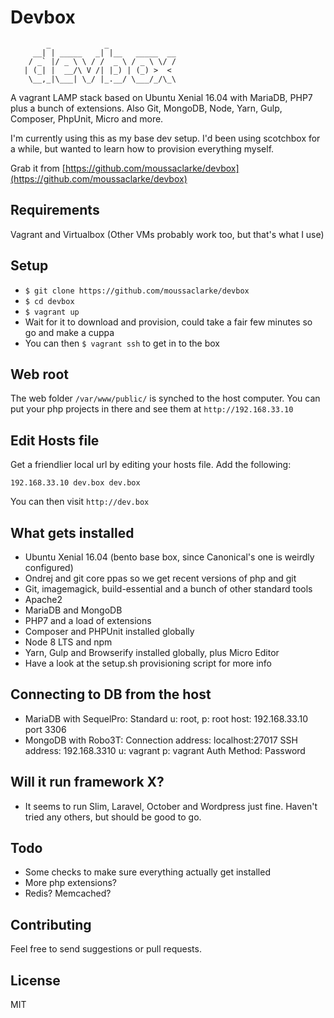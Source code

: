 # Devbox
```
        _            _               
     __| | _____   _| |__   _____  __
    / _` |/ _ \ \ / /  _ \ / _ \ \/ /
   | (_| |  __/\ V /| |_) | (_) >  < 
    \__,_|\___| \_/ |_.__/ \___/_/\_\
```
A vagrant LAMP stack based on Ubuntu Xenial 16.04 with MariaDB, PHP7 plus a bunch of extensions. Also Git, MongoDB, Node, Yarn, Gulp, Composer, PhpUnit, Micro and more.

I'm currently using this as my base dev setup. I'd been using scotchbox for a while, but wanted to learn how to provision everything myself.

Grab it from [https://github.com/moussaclarke/devbox](https://github.com/moussaclarke/devbox)

## Requirements
Vagrant and Virtualbox (Other VMs probably work too, but that's what I use)

## Setup
* `$ git clone https://github.com/moussaclarke/devbox`
* `$ cd devbox`
* `$ vagrant up`
* Wait for it to download and provision, could take a fair few minutes so go and make a cuppa
* You can then `$ vagrant ssh` to get in to the box

## Web root
The web folder `/var/www/public/` is synched to the host computer. You can put your php projects in there and see them at `http://192.168.33.10`

## Edit Hosts file
Get a friendlier local url by editing your hosts file. Add the following:

`192.168.33.10 dev.box dev.box`

You can then visit `http://dev.box`

## What gets installed
* Ubuntu Xenial 16.04 (bento base box, since Canonical's one is weirdly configured)
* Ondrej and git core ppas so we get recent versions of php and git
* Git, imagemagick, build-essential and a bunch of other standard tools
* Apache2
* MariaDB and MongoDB
* PHP7 and a load of extensions
* Composer and PHPUnit installed globally
* Node 8 LTS and npm
* Yarn, Gulp and Browserify installed globally, plus Micro Editor
* Have a look at the setup.sh provisioning script for more info

## Connecting to DB from the host
* MariaDB with SequelPro: Standard u: root, p: root host: 192.168.33.10 port 3306
* MongoDB with Robo3T: Connection address: localhost:27017 SSH address: 192.168.3310 u: vagrant p: vagrant Auth Method: Password

## Will it run framework X?
* It seems to run Slim, Laravel, October and Wordpress just fine. Haven't tried any others, but should be good to go.

## Todo
* Some checks to make sure everything actually get installed
* More php extensions?
* Redis? Memcached?

## Contributing
Feel free to send suggestions or pull requests.

## License
MIT
